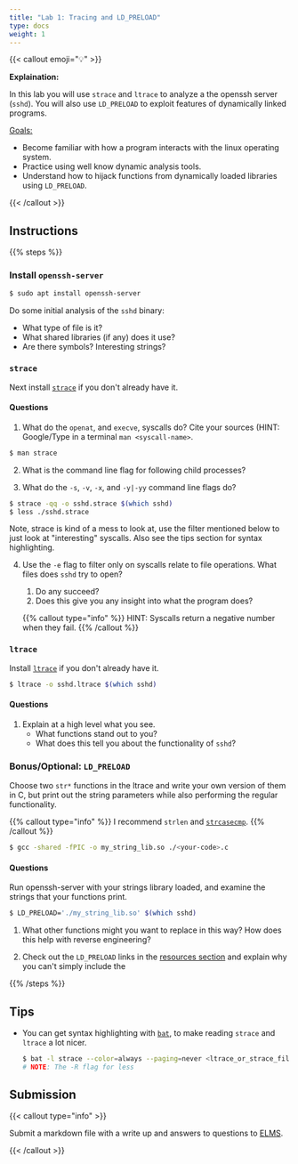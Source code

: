 ```yaml
---
title: "Lab 1: Tracing and LD_PRELOAD"
type: docs
weight: 1
---
```


{{< callout emoji="💡" >}}

**Explaination:**

In this lab you will use `strace` and `ltrace` to analyze a the openssh server (`sshd`).
You will also use `LD_PRELOAD` to exploit features of dynamically linked programs.

<u>Goals:</u>

- Become familiar with how a program interacts with the linux operating system.
- Practice using well know dynamic analysis tools.
- Understand how to hijack functions from dynamically loaded libraries using `LD_PRELOAD`.

{{< /callout >}}

## Instructions

{{% steps %}}

### Install `openssh-server`

```sh
$ sudo apt install openssh-server
```

Do some initial analysis of the `sshd` binary:

- What type of file is it?
- What shared libraries (if any) does it use?
- Are there symbols? Interesting strings?

### `strace`

Next install [`strace`](https://strace.io/) if you don't already have it.

#### Questions

1. What do the `openat`, and `execve`, syscalls do? Cite your sources (HINT: Google/Type in a terminal `man <syscall-name>`.

```bash
$ man strace
```

2. What is the command line flag for following child processes?

3. What do the `-s`, `-v`, `-x`, and `-y|-yy` command line flags do?

```bash
$ strace -qq -o sshd.strace $(which sshd)
$ less ./sshd.strace
```

Note, strace is kind of a mess to look at, use the filter mentioned below to
just look at "interesting" syscalls. Also see the tips section for syntax highlighting.

4. Use the `-e` flag to filter only on syscalls relate to file operations.
   What files does `sshd` try to open?

   1. Do any succeed?
   1. Does this give you any insight into what the program does?

   {{% callout type="info" %}}
   HINT: Syscalls return a negative number when they fail.
   {{% /callout %}}

### `ltrace`

Install [`ltrace`](https://ltrace.org/) if you don't already have it.

```bash
$ ltrace -o sshd.ltrace $(which sshd)
```

#### Questions

1. Explain at a high level what you see.
   - What functions stand out to you?
   - What does this tell you about the functionality of `sshd`?

### Bonus/Optional: `LD_PRELOAD`

Choose two `str*` functions in the ltrace and write your own version of them in C, but print
out the string parameters while also performing the regular functionality.

{{% callout type="info" %}}
I recommend `strlen` and
[`strcasecmp`](https://sourceware.org/git/?p=glibc.git;a=blob;f=string/strcasecmp.c;h=ab75f22adc76f4ba28c48577678ffbb88495effb;hb=HEAD).
{{% /callout %}}

```bash
$ gcc -shared -fPIC -o my_string_lib.so ./<your-code>.c
```

#### Questions

Run openssh-server with your strings library loaded, and examine the strings
that your functions print.

```bash
$ LD_PRELOAD='./my_string_lib.so' $(which sshd)
```

1. What other functions might you want to replace in this way? How does this help
   with reverse engineering?

1. Check out the `LD_PRELOAD` links in the [resources section](/resources/) and explain why
   you can't simply include the

{{% /steps %}}

## Tips

- You can get syntax highlighting with [`bat`](https://github.com/sharkdp/bat), to make reading
  `strace` and `ltrace` a lot nicer.
  ```sh
  $ bat -l strace --color=always --paging=never <ltrace_or_strace_file> | less -SR
  # NOTE: The -R flag for less
  ```

## Submission

{{< callout type="info" >}}

Submit a markdown file with a write up and answers to questions to
[ELMS](https://umd.instructure.com/courses/1374508/assignments).

{{< /callout >}}

